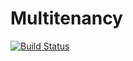 # Multitenancy
[![Build Status](https://dev.azure.com/carltonleatch/carltonleatch/_apis/build/status/rafoch.Multitenancy?branchName=master)](https://dev.azure.com/carltonleatch/carltonleatch/_build/latest?definitionId=2&branchName=master)
